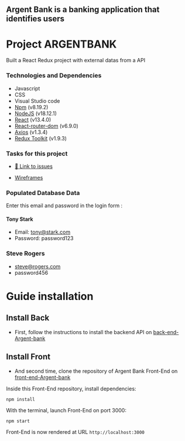 ## Argent Bank is a banking application that identifies users

# Project ARGENTBANK

Built a React Redux project with external datas from a API

### Technologies and Dependencies

- Javascript
- CSS
- Visual Studio code
- [Npm](https://www.npmjs.com/package/npm) (v8.19.2)
- [NodeJS](https://nodejs.org/en/) (v18.12.1)
- [React](https://fr.reactjs.org/) (v13.4.0)
- [React-router-dom](https://reactrouter.com/) (v6.9.0)
- [Axios](https://axios-http.com/docs/intro) (v1.3.4)
- [Redux Toolkit](https://redux-toolkit.js.org/) (v1.9.3)

### Tasks for this project

- [🔗 Link to issues](./src/assets/issues.md)

- [Wireframes](https://github.com/OpenClassrooms-Student-Center/Project-10-Bank-API/tree/master/designs/wireframes)

### Populated Database Data

Enter this email and password in the login form :

#### Tony Stark

- Email: tony@stark.com
- Password: password123

### Steve Rogers

- steve@rogers.com
- password456

# Guide installation

## Install Back

- First, follow the instructions to install the backend API on [back-end-Argent-bank](https://github.com/OpenClassrooms-Student-Center/Project-10-Bank-API)

## Install Front

- And second time, clone the repository of Argent Bank Front-End on [front-end-Argent-bank](https://github.com/angelique31/P13--Argent-bank)

Inside this Front-End repository, install dependencies:

`npm install`

With the terminal, launch Front-End on port 3000:

`npm start`

Front-End is now rendered at URL `http://localhost:3000`
